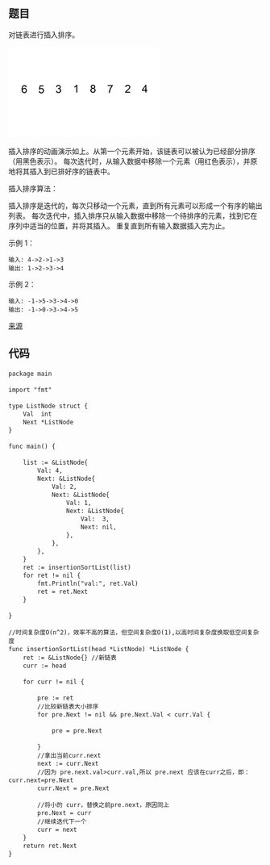 
## 题目 
对链表进行插入排序。

![Insertion-sort-example-300px](https://github.com/kgtom/go_case/blob/master/leetcode/imgs/Insertion-sort-example-300px.gif)

插入排序的动画演示如上。从第一个元素开始，该链表可以被认为已经部分排序（用黑色表示）。
每次迭代时，从输入数据中移除一个元素（用红色表示），并原地将其插入到已排好序的链表中。

 

插入排序算法：

插入排序是迭代的，每次只移动一个元素，直到所有元素可以形成一个有序的输出列表。
每次迭代中，插入排序只从输入数据中移除一个待排序的元素，找到它在序列中适当的位置，并将其插入。
重复直到所有输入数据插入完为止。
 

示例 1：
~~~
输入: 4->2->1->3
输出: 1->2->3->4
~~~

示例 2：
~~~
输入: -1->5->3->4->0
输出: -1->0->3->4->5
~~~

[来源](https://leetcode-cn.com/problems/insertion-sort-list/description/)

## 代码

~~~
package main

import "fmt"

type ListNode struct {
	Val  int
	Next *ListNode
}

func main() {

	list := &ListNode{
		Val: 4,
		Next: &ListNode{
			Val: 2,
			Next: &ListNode{
				Val: 1,
				Next: &ListNode{
					Val:  3,
					Next: nil,
				},
			},
		},
	}
	ret := insertionSortList(list)
	for ret != nil {
		fmt.Println("val:", ret.Val)
		ret = ret.Next
	}

}

//时间复杂度O(n^2)，效率不高的算法，但空间复杂度O(1),以高时间复杂度换取低空间复杂度
func insertionSortList(head *ListNode) *ListNode {
	ret := &ListNode{} //新链表
	curr := head

	for curr != nil {

		pre := ret
		//比较新链表大小排序
		for pre.Next != nil && pre.Next.Val < curr.Val {

			pre = pre.Next

		}
		//拿出当前curr.next
		next := curr.Next
		//因为 pre.next.val>curr.val,所以 pre.next 应该在curr之后，即：curr.next=pre.Next
		curr.Next = pre.Next

		//将小的 curr，替换之前pre.next，原因同上
		pre.Next = curr
		//继续迭代下一个
		curr = next
	}
	return ret.Next
}


~~~
